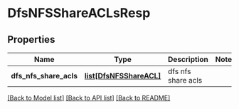 # DfsNFSShareACLsResp

## Properties
Name | Type | Description | Notes
------------ | ------------- | ------------- | -------------
**dfs_nfs_share_acls** | [**list[DfsNFSShareACL]**](DfsNFSShareACL.md) | dfs nfs share acls | 

[[Back to Model list]](../README.md#documentation-for-models) [[Back to API list]](../README.md#documentation-for-api-endpoints) [[Back to README]](../README.md)


